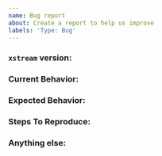 ```yaml
---
name: Bug report
about: Create a report to help us improve
labels: 'Type: Bug'
---
```



<!-- ISSUES MISSING IMPORTANT INFORMATION MAY BE CLOSED WITHOUT INVESTIGATION. -->

### `xstream` version:
<!-- We only accept issues that are reproducible on the latest version of `xstream`. -->
<!-- You can find the latest version of project at https://github.com/hueristiq/xstream/releases/ -->

### Current Behavior:
<!-- A concise description of what you're experiencing. -->

### Expected Behavior:
<!-- A concise description of what you expected to happen. -->

### Steps To Reproduce:
<!--
Example: steps to reproduce the behavior:
1. Run 'xstream ..'
2. See error...
-->

### Anything else:
<!-- Links? References? Screnshots? Anything that will give us more contexstream about the issue that you are encountering! -->
